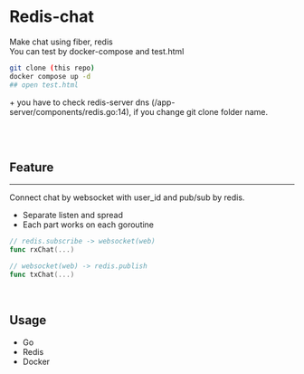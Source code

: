 # Redis-chat
Make chat using fiber, redis  
You can test by docker-compose and test.html

```sh
git clone (this repo)
docker compose up -d
## open test.html
```

 \+ you have to check redis-server dns (/app-server/components/redis.go:14),  if you change git clone folder name.
  
<br/><br/>

## Feature
----
Connect chat by websocket with user_id and pub/sub by redis.
 * Separate listen and spread
 * Each part works on each goroutine
```go
// redis.subscribe -> websocket(web) 
func rxChat(...)

// websocket(web) -> redis.publish
func txChat(...)
```
<br />

## Usage
 * Go
 * Redis
 * Docker